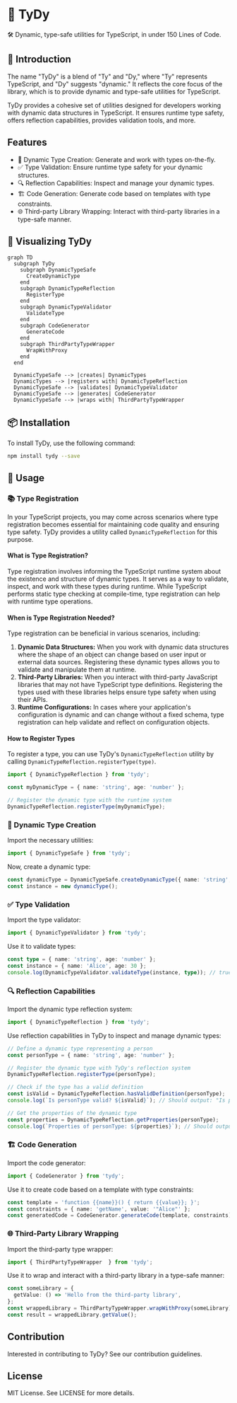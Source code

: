 # 🌌 TyDy

🛠 Dynamic, type-safe utilities for TypeScript, in under 150 Lines of Code.

## 🎉 Introduction

The name "TyDy" is a blend of "Ty" and "Dy," where "Ty" represents TypeScript, and "Dy" suggests "dynamic." It reflects the core focus of the library, which is to provide dynamic and type-safe utilities for TypeScript.

TyDy provides a cohesive set of utilities designed for developers working with dynamic data structures in TypeScript. It ensures runtime type safety, offers reflection capabilities, provides validation tools, and more.

## Features

- 💼 Dynamic Type Creation: Generate and work with types on-the-fly.
- ✅ Type Validation: Ensure runtime type safety for your dynamic structures.
- 🔍 Reflection Capabilities: Inspect and manage your dynamic types.
- 🏗️ Code Generation: Generate code based on templates with type constraints.
- 🌐 Third-party Library Wrapping: Interact with third-party libraries in a type-safe manner.

## 🌟 Visualizing TyDy

```mermaid
graph TD
  subgraph TyDy
    subgraph DynamicTypeSafe
      CreateDynamicType
    end
    subgraph DynamicTypeReflection
      RegisterType
    end
    subgraph DynamicTypeValidator
      ValidateType
    end
    subgraph CodeGenerator
      GenerateCode
    end
    subgraph ThirdPartyTypeWrapper
      WrapWithProxy
    end
  end

  DynamicTypeSafe --> |creates| DynamicTypes
  DynamicTypes --> |registers with| DynamicTypeReflection
  DynamicTypeSafe --> |validates| DynamicTypeValidator
  DynamicTypeSafe --> |generates| CodeGenerator
  DynamicTypeSafe --> |wraps with| ThirdPartyTypeWrapper
```

## 📦 Installation

To install TyDy, use the following command:

```bash
npm install tydy --save
```

## 🚀 Usage

### 📚 Type Registration

In your TypeScript projects, you may come across scenarios where type registration becomes essential for maintaining code quality and ensuring type safety. TyDy provides a utility called `DynamicTypeReflection` for this purpose.

#### What is Type Registration?

Type registration involves informing the TypeScript runtime system about the existence and structure of dynamic types. It serves as a way to validate, inspect, and work with these types during runtime. While TypeScript performs static type checking at compile-time, type registration can help with runtime type operations.

#### When is Type Registration Needed?

Type registration can be beneficial in various scenarios, including:

1. **Dynamic Data Structures:** When you work with dynamic data structures where the shape of an object can change based on user input or external data sources. Registering these dynamic types allows you to validate and manipulate them at runtime.
2. **Third-Party Libraries:** When you interact with third-party JavaScript libraries that may not have TypeScript type definitions. Registering the types used with these libraries helps ensure type safety when using their APIs.
3. **Runtime Configurations:** In cases where your application's configuration is dynamic and can change without a fixed schema, type registration can help validate and reflect on configuration objects.

#### How to Register Types

To register a type, you can use TyDy's `DynamicTypeReflection` utility by calling `DynamicTypeReflection.registerType(type)`.

```typescript
import { DynamicTypeReflection } from 'tydy';

const myDynamicType = { name: 'string', age: 'number' };

// Register the dynamic type with the runtime system
DynamicTypeReflection.registerType(myDynamicType);
```

### 💼 Dynamic Type Creation

Import the necessary utilities:

```typescript
import { DynamicTypeSafe } from 'tydy';
```

Now, create a dynamic type:

```typescript
const dynamicType = DynamicTypeSafe.createDynamicType({ name: 'string', age: 'number' });
const instance = new dynamicType();
```

### ✅ Type Validation

Import the type validator:

```typescript
import { DynamicTypeValidator } from 'tydy';
```

Use it to validate types:

```typescript
const type = { name: 'string', age: 'number' };
const instance = { name: 'Alice', age: 30 };
console.log(DynamicTypeValidator.validateType(instance, type)); // true
```

### 🔍 Reflection Capabilities

Import the dynamic type reflection system:

```typescript
import { DynamicTypeReflection } from 'tydy';
```

Use reflection capabilities in TyDy to inspect and manage dynamic types:

```typescript
// Define a dynamic type representing a person
const personType = { name: 'string', age: 'number' };

// Register the dynamic type with TyDy's reflection system
DynamicTypeReflection.registerType(personType);

// Check if the type has a valid definition
const isValid = DynamicTypeReflection.hasValidDefinition(personType);
console.log(`Is personType valid? ${isValid}`); // Should output: "Is personType valid? true"

// Get the properties of the dynamic type
const properties = DynamicTypeReflection.getProperties(personType);
console.log(`Properties of personType: ${properties}`); // Should output: "Properties of personType: name,age"
```

### 🏗️ Code Generation

Import the code generator:

```typescript
import { CodeGenerator } from 'tydy';
```

Use it to create code based on a template with type constraints:

```typescript
const template = 'function {{name}}() { return {{value}}; }';
const constraints = { name: 'getName', value: '"Alice"' };
const generatedCode = CodeGenerator.generateCode(template, constraints);
```

### 🌐 Third-Party Library Wrapping

Import the third-party type wrapper:

```typescript
import { ThirdPartyTypeWrapper  } from 'tydy';
```

Use it to wrap and interact with a third-party library in a type-safe manner:

```typescript
const someLibrary = {
  getValue: () => 'Hello from the third-party library',
};
const wrappedLibrary = ThirdPartyTypeWrapper.wrapWithProxy(someLibrary);
const result = wrappedLibrary.getValue();
```

## Contribution

Interested in contributing to TyDy? See our contribution guidelines.

## License

MIT License. See LICENSE for more details.
